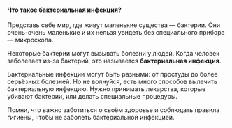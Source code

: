 #### Что такое бактериальная инфекция?

Представь себе мир, где живут маленькие существа — бактерии. Они очень-очень маленькие и их нельзя увидеть без специального прибора — микроскопа.

Некоторые бактерии могут вызывать болезни у людей. Когда человек заболевает из-за бактерий, это называется **бактериальная инфекция**.

Бактериальные инфекции могут быть разными: от простуды до более серьёзных болезней. Но не волнуйся, есть много способов вылечить бактериальную инфекцию. Нужно принимать лекарства, которые убивают бактерии, или делать специальные процедуры.

Помни, что важно заботиться о своём здоровье и соблюдать правила гигиены, чтобы не заболеть бактериальной инфекцией.